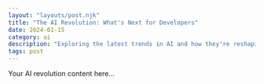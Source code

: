 ```yaml
---
layout: "layouts/post.njk"
title: "The AI Revolution: What's Next for Developers"
date: 2024-01-15
category: ai
description: "Exploring the latest trends in AI and how they're reshaping the developer landscape. From LLMs to AI-first applications, discover what's on the horizon."
tags: post
---
```


Your AI revolution content here...
